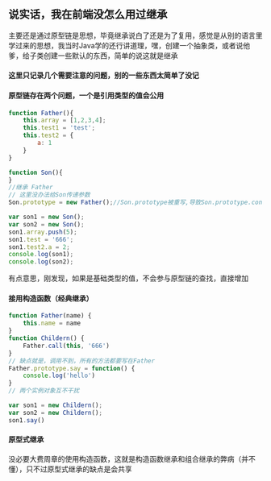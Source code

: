 ## 说实话，我在前端没怎么用过继承

主要还是通过原型链是思想，毕竟继承说白了还是为了复用，感觉是从别的语言里学过来的思想，我当时Java学的还行讲道理，嘿，创建一个抽象类，或者说他爹，给子类创建一些默认的东西，简单的说这就是继承

#### 这里只记录几个需要注意的问题，别的一些东西太简单了没记

####  原型链存在两个问题，一个是引用类型的值会公用

```javascript
function Father(){
	this.array = [1,2,3,4];
    this.test1 = 'test';
    this.test2 = {
        a: 1
    }
}

function Son(){
}
//继承 Father
// 这里没办法给Son传递参数
Son.prototype = new Father();//Son.prototype被重写,导致Son.prototype.constructor也一同被重写

var son1 = new Son();
var son2 = new Son();
son1.array.push(5);
son1.test = '666';
son1.test2.a = 2;
console.log(son1);
console.log(son2);
```

有点意思，刚发现，如果是基础类型的值，不会参与原型链的查找，直接增加

#### 接用构造函数（经典继承）

```javascript
function Father(name) {
    this.name = name
}
function Childern() {
    Father.call(this, '666')
}
// 缺点就是，调用不到，所有的方法都要写在Father
Father.prototype.say = function() {
    console.log('hello')
}
// 两个实例对象互不干扰

var son1 = new Childern();
var son2 = new Childern();
son1.say()

```

#### 原型式继承

没必要大费周章的使用构造函数，这就是构造函数继承和组合继承的弊病（并不懂），只不过原型式继承的缺点是会共享